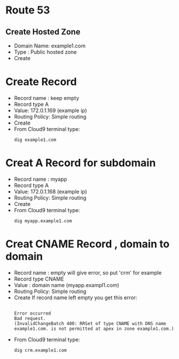 # Route 53

## Create Hosted Zone
- Domain Name: example1.com
- Type : Public hosted zone
- Create

# Create Record
- Record name : keep empty
- Record type A
- Value: 172.0.1.169 (example ip)
- Routing Policy: Simple routing
- Create
- From Cloud9 terminal type:
    ```shell
    dig example1.com
    ```
# Creat A Record for subdomain
- Record name : myapp
- Record type A
- Value: 172.0.1.168 (example ip)
- Routing Policy: Simple routing
- Create
- From Cloud9 terminal type:
    ```shell
    dig myapp.example1.com
    ```
# Creat CNAME Record , domain to domain

- Record name : empty will give error, so put 'crm' for example
- Record type CNAME
- Value : domain name (myapp.exampl1.com)
- Routing Policy: Simple routing
- Create
If record name left empty you get this error:
    ```shell

    Error occurred
    Bad request.
    (InvalidChangeBatch 400: RRSet of type CNAME with DNS name example1.com. is not permitted at apex in zone example1.com.)
    ```
- From Cloud9 terminal type:
    ```shell
    dig crm.example1.com
    ```